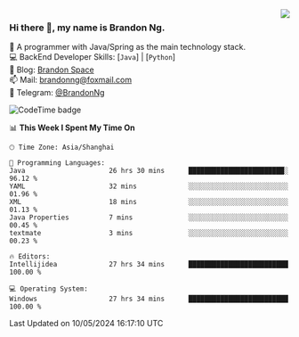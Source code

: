 <img  align="right" src="https://github-readme-stats-brandon0824.vercel.app/api/top-langs/?username=brandon0824&layout=compact">

### Hi there 👋, my name is Brandon Ng.

🌱 A programmer with Java/Spring as the main technology stack.  
💻 BackEnd Developer Skills: [`Java`] | [`Python`]  
📝 Blog: [Brandon Space](https://brandonng.tech)  
📫 Mail: brandonng@foxmail.com  
📰 Telegram: [@BrandonNg](https://t.me/BrandonNg24)  

![CodeTime badge](https://img.shields.io/endpoint?style=flat-square&url=https%3A%2F%2Fapi.codetime.dev%2Fshield%3Fid%3D128%26project%3D%26in%3D604800000)

<!--START_SECTION:waka-->
📊 **This Week I Spent My Time On** 

```text
🕑︎ Time Zone: Asia/Shanghai

💬 Programming Languages: 
Java                     26 hrs 30 mins      ████████████████████████░   96.12 % 
YAML                     32 mins             ░░░░░░░░░░░░░░░░░░░░░░░░░   01.96 % 
XML                      18 mins             ░░░░░░░░░░░░░░░░░░░░░░░░░   01.13 % 
Java Properties          7 mins              ░░░░░░░░░░░░░░░░░░░░░░░░░   00.45 % 
textmate                 3 mins              ░░░░░░░░░░░░░░░░░░░░░░░░░   00.23 % 

🔥 Editors: 
Intellijidea             27 hrs 34 mins      █████████████████████████   100.00 % 

💻 Operating System: 
Windows                  27 hrs 34 mins      █████████████████████████   100.00 % 
```


 Last Updated on 10/05/2024 16:17:10 UTC
<!--END_SECTION:waka-->
